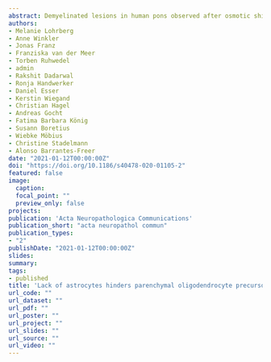 ```yaml
---
abstract: Demyelinated lesions in human pons observed after osmotic shifts in serum have been referred to as central pontine myelinolysis (CPM). Astrocytic damage, which is prominent in neuroinflammatory diseases like neuromyelitis optica (NMO) and multiple sclerosis (MS), is considered the primary event during formation of CPM lesions. Although more data on the effects of astrocyte-derived factors on oligodendrocyte precursor cells (OPCs) and remyelination are emerging, still little is known about remyelination of lesions with primary astrocytic loss. In autopsy tissue from patients with CPM as well as in an experimental model, we were able to characterize OPC activation and differentiation. Injections of the thymidine-analogue BrdU traced the maturation of OPCs activated in early astrocyte-depleted lesions. We observed rapid activation of the parenchymal NG2+ OPC reservoir in experimental astrocyte-depleted demyelinated lesions, leading to extensive OPC proliferation. One week after lesion initiation, most parenchyma-derived OPCs expressed breast carcinoma amplified sequence-1 (BCAS1), indicating the transition into a pre-myelinating state. Cells derived from this early parenchymal response often presented a dysfunctional morphology with condensed cytoplasm and few extending processes, and were only sparsely detected among myelin-producing or mature oligodendrocytes. Correspondingly, early stages of human CPM lesions also showed reduced astrocyte numbers and non-myelinating BCAS1+ oligodendrocytes with dysfunctional morphology. In the rat model, neural stem cells (NSCs) located in the subventricular zone (SVZ) were activated while the lesion was already partially repopulated with OPCs, giving rise to nestin+ progenitors that generated oligodendroglial lineage cells in the lesion, which was successively repopulated with astrocytes and remyelinated. These nestin+ stem cell-derived progenitors were absent in human CPM cases, which may have contributed to the inefficient lesion repair. The present study points to the importance of astrocyte-oligodendrocyte interactions for remyelination, highlighting the necessity to further determine the impact of astrocyte dysfunction on remyelination inefficiency in demyelinating disorders including MS.
authors:
- Melanie Lohrberg
- Anne Winkler
- Jonas Franz
- Franziska van der Meer
- Torben Ruhwedel
- admin
- Rakshit Dadarwal
- Ronja Handwerker
- Daniel Esser
- Kerstin Wiegand
- Christian Hagel
- Andreas Gocht
- Fatima Barbara König
- Susann Boretius
- Wiebke Möbius
- Christine Stadelmann
- Alonso Barrantes-Freer
date: "2021-01-12T00:00:00Z"
doi: "https://doi.org/10.1186/s40478-020-01105-2"
featured: false
image:
  caption:
  focal_point: ""
  preview_only: false
projects:
publication: 'Acta Neuropathologica Communications'
publication_short: "acta neuropathol commun"
publication_types:
- "2"
publishDate: "2021-01-12T00:00:00Z"
slides:
summary:
tags:
- published
title: 'Lack of astrocytes hinders parenchymal oligodendrocyte precursor cells from reaching a myelinating state in osmolyte-induced demyelination'
url_code: ""
url_dataset: ""
url_pdf: ""
url_poster: ""
url_project: ""
url_slides: ""
url_source: ""
url_video: ""
---
```

